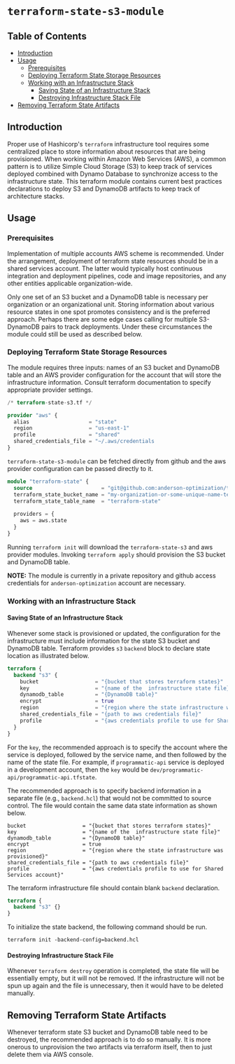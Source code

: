 # `terraform-state-s3-module`

## Table of Contents

* [Introduction](#introduction)
* [Usage](#usage)
  * [Prerequisites](#prerequisites)
  * [Deploying Terraform State Storage Resources](#deploying-terraform-state-storage-resources)
  * [Working with an Infrastructure Stack](#working-with-an-infrastructure-stack)
    * [Saving State of an Infrastructure Stack](#saving-state-of-an-infrastructure-stack)
    * [Destroying Infrastructure Stack File](#destroying-infrastructure-stack-file)
* [Removing Terraform State Artifacts](#removing-terraform-state-artifacts)

## Introduction

Proper use of Hashicorp's `terraform` infrastructure tool requires some
centralized place to store information about resources that are being
provisioned.  When working within Amazon Web Services (AWS), a common pattern is
to utilize Simple Cloud Storage (S3) to keep track of services deployed combined
with Dynamo Database to synchronize access to the infrastructure state.  This
terraform module contains current best practices declarations to deploy S3 and
DynamoDB artifacts to keep track of architecture stacks.

## Usage

### Prerequisites

Implementation of multiple accounts AWS scheme is recommended.  Under the
arrangement, deployment of terraform state resources should be in a shared
services account.  The latter would typically host continuous integration and
deployment pipelines, code and image repositories, and any other entities
applicable organization-wide.

Only one set of an S3 bucket and a DynamoDB table is necessary per organization
or an organizational unit.  Storing information about various resource states in
one spot promotes consistency and is the preferred approach.  Perhaps there are
some edge cases calling for multiple S3-DynamoDB pairs to track deployments.
Under these circumstances the module could still be used as described below.

### Deploying Terraform State Storage Resources

The module requires three inputs: names of an S3 bucket and DynamoDB table and
an AWS provider configuration for the account that will store the infrastructure
information.  Consult terraform documentation to specify appropriate provider
settings.

```tf
/* terraform-state-s3.tf */

provider "aws" {
  alias                   = "state"
  region                  = "us-east-1"
  profile                 = "shared"
  shared_credentials_file = "~/.aws/credentials
}
```

`terraform-state-s3-module` can be fetched directly from github and the aws 
provider configuration can be passed directly to it.

```tf
module "terraform-state" {
  source                      = "git@github.com:anderson-optimization/terraform-state-s3-module.git"
  terraform_state_bucket_name = "my-organization-or-some-unique-name-terraform-state"
  terraform_state_table_name  = "terraform-state"
  
  providers = {
    aws = aws.state
  }
}
```

Running `terraform init` will download the `terraform-state-s3` and aws provider
modules.  Invoking `terraform apply` should provision the S3 bucket and DynamoDB
table.

**NOTE:** The module is currently in a private repository and github access
credentials for `anderson-optimization` account are necessary.

### Working with an Infrastructure Stack

#### Saving State of an Infrastructure Stack

Whenever some stack is provisioned or updated, the configuration for the
infrastructure must include information for the state S3 bucket and DynamoDB
table.  Terraform provides `s3` `backend` block to declare state location as
illustrated below.

```tf
terraform {
  backend "s3" {
    bucket                  = "{bucket that stores terraform states}"
    key                     = "{name of the  infrastructure state file}"
    dynamodb_table          = "{DynamoDB table}"
    encrypt                 = true    
    region                  = "{region where the state infrastructure was provisioned}"
    shared_credentials_file = "{path to aws credentials file}"
    profile                 = "{aws credentials profile to use for Shared Services account}"
  }
}
```

For the `key`, the recommended approach is to specify the account where the
service is deployed, followed by the service name, and then followed by the name
of the state file.  For example, if `programmatic-api` service is deployed in a
development account, then the `key` would be
`dev/programmatic-api/programmatic-api.tfstate`.

The recommended approach is to specify backend information in a separate file
(e.g., `backend.hcl`) that would not be committed to source control.  The file
would contain the same data state information as shown below.

```
bucket                  = "{bucket that stores terraform states}"
key                     = "{name of the  infrastructure state file}"
dynamodb_table          = "{DynamoDB table}"
encrypt                 = true
region                  = "{region where the state infrastructure was provisioned}"
shared_credentials_file = "{path to aws credentials file}"
profile                 = "{aws credentials profile to use for Shared Services account}"
```

The terraform infrastructure file should contain blank `backend` declaration.

```tf
terraform {
  backend "s3" {}
}
```

To initialize the state backend, the following command should be run.

```
terraform init -backend-config=backend.hcl
```

#### Destroying Infrastructure Stack File

Whenever `terraform destroy` operation is completed, the state file will be
essentially empty, but it will not be removed.  If the infrastructure will not
be spun up again and the file is unnecessary, then it would have to be deleted
manually.

## Removing Terraform State Artifacts

Whenever terraform state S3 bucket and DynamoDB table need to be destroyed, the
recommended approach is to do so manually.  It is more onerous to unprovision
the two artifacts via terraform itself, then to just delete them via AWS
console.
